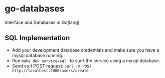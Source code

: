 # go-databases

Interface and Databases in Go(lang)

## SQL Implementation

- Add your development database credentials and make sure you have a mysql database running.
- Run `make dev service=sql ` to start the service using a mysql database.
- Send curl POST request: `curl -X POST http://localhost:4000/users/create`

